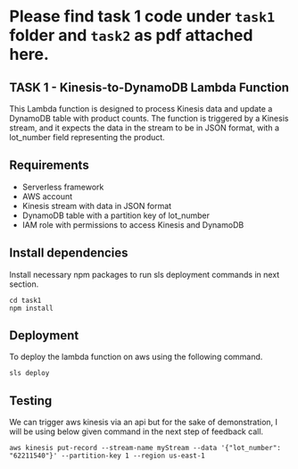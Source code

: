 # Please find task 1 code under `task1` folder and `task2` as pdf attached here.


## TASK 1 - Kinesis-to-DynamoDB Lambda Function
This Lambda function is designed to process Kinesis data and update a DynamoDB table with product counts. The function is triggered by a Kinesis stream, and it expects the data in the stream to be in JSON format, with a lot_number field representing the product.

## Requirements
* Serverless framework
* AWS account
* Kinesis stream with data in JSON format
* DynamoDB table with a partition key of lot_number
* IAM role with permissions to access Kinesis and DynamoDB

## Install dependencies
Install necessary npm packages to run sls deployment commands in next section.

``` 
cd task1
npm install
```

## Deployment
To deploy the lambda function on aws using the following command.

``` 
sls deploy
```


## Testing
We can trigger aws kinesis via an api but for the sake of demonstration, I will be using below given command in the next step of feedback call.

```
aws kinesis put-record --stream-name myStream --data '{"lot_number": "62211540"}' --partition-key 1 --region us-east-1
```

